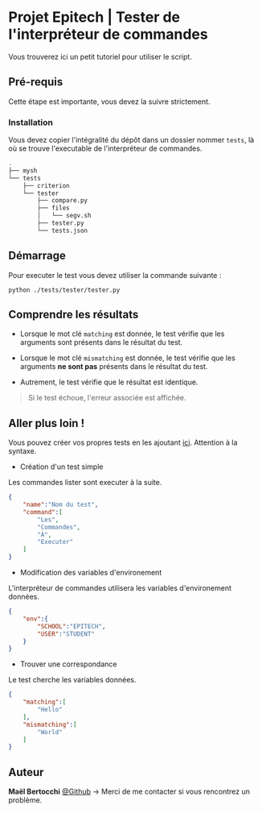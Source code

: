 # Projet Epitech | Tester de l'interpréteur de commandes

Vous trouverez ici un petit tutoriel pour utiliser le script.

## Pré-requis

Cette étape est importante, vous devez la suivre strictement.

### Installation

Vous devez copier l'intégralité du dépôt dans un dossier nommer `tests`, là
où se trouve l'executable de l'interpréteur de commandes.

```bash
.
├── mysh
└── tests
    ├── criterion
    └── tester
        ├── compare.py
        ├── files
        │   └── segv.sh
        ├── tester.py
        └── tests.json
```

## Démarrage

Pour executer le test vous devez utiliser la commande suivante :
```
python ./tests/tester/tester.py
```

## Comprendre les résultats

* Lorsque le mot clé `matching` est donnée, le test vérifie que les arguments
sont présents dans le résultat du test.

* Lorsque le mot clé `mismatching` est donnée, le test vérifie que les
arguments __ne sont pas__ présents dans le résultat du test.

* Autrement, le test vérifie que le résultat est identique.

> Si le test échoue, l'erreur associée est affichée.

## Aller plus loin !

Vous pouvez créer vos propres tests en les ajoutant [ici](./tests.json).
Attention à la syntaxe.

* Création d'un test simple

Les commandes lister sont executer à la suite.

```json
{
    "name":"Nom du test",
    "command":[
        "Les",
        "Commandes",
        "À",
        "Executer"
    ]
}
```

* Modification des variables d'environement

L'interpréteur de commandes utilisera les variables d'environement données.

```json
{
    "env":{
        "SCHOOL":"EPITECH",
        "USER":"STUDENT"
    }
}
```

* Trouver une correspondance

Le test cherche les variables données.

```json
{
    "matching":[
        "Hello"
    ],
    "mismatching":[
        "World"
    ]
}
```

## Auteur

**Maël Bertocchi** [@Github](https://github.com/maelbth) → Merci de me
contacter si vous rencontrez un problème.
